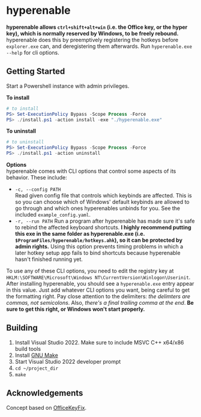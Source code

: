 # hyperenable
**hyperenable allows `ctrl+shift+alt+win` (i.e. the Office key, or the hyper key), which is normally reserved by Windows, to be freely rebound.** hyperenable does this by preemptively registering the hotkeys before `explorer.exe` can, and deregistering them afterwards. Run `hyperenable.exe --help` for cli options.

## Getting Started
  Start a Powershell instance with admin privileges.

  **To install**  

  ```powershell
  # to install
  PS> Set-ExecutionPolicy Bypass -Scope Process -Force
  PS> ./install.ps1 -action install -exe "./hyperenable.exe"
  ```

  **To uninstall**  

  ```powershell
  # to uninstall
  PS> Set-ExecutionPolicy Bypass -Scope Process -Force
  PS> ./install.ps1 -action uninstall
  ```

 **Options**  
 hyperenable comes with CLI options that control some aspects of its behavior. These include:

  - `-c, --config PATH`  
    Read given config file that controls which keybinds are affected. This is so you can choose which of Windows' default keybinds are allowed to go through and which ones hyperenables unbinds for you. See the included `example_config.yaml`.
  - `-r, --run PATH`
    Run a program after hyperenable has made sure it's safe to rebind the affected keyboard shortcuts. **I highly recommend putting this exe in the same folder as hyperenable.exe (i.e. `$ProgramFiles/hyperenable/hotkeys.ahk`), so it can be protected by admin rights.** Using this option prevents timing problems in which a later hotkey setup app fails to bind shortcuts because hyperenable hasn't finished running yet.

 To use any of these CLI options, you need to edit the registry key at `HKLM:\SOFTWARE\Microsoft\Windows NT\CurrentVersion\Winlogon\Userinit`. After installing hyperenable, you should see a `hyperenable.exe` entry appear in this value. Just add whatever CLI options you want, being careful to get the formatting right. Pay close attention to the delimiters: *the delimters are commas, not semicolons*. Also, *there's a final trailing comma at the end*. **Be sure to get this right, or Windows won't start properly.**

## Building
  1. Install Visual Studio 2022. Make sure to include MSVC C++ x64/x86 build tools
  2. Install [GNU Make](https://scoop.sh/)
  3. Start Visual Studio 2022 developer prompt
  4. `cd ~/project_dir`
  5. `make`

## Acknowledgements
Concept based on [OfficeKeyFix](https://github.com/anthonyheddings/OfficeKeyFix).

